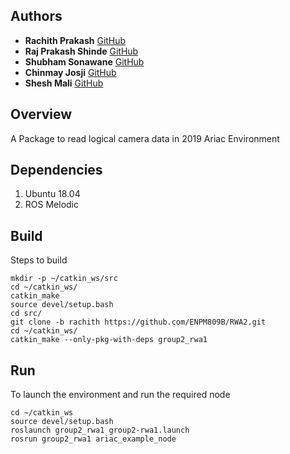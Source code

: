 ## Authors

* **Rachith Prakash** [GitHub](https://github.com/RachithP)
* **Raj Prakash Shinde** [GitHub](https://github.com/RajPShinde)
* **Shubham Sonawane** [GitHub](https://github.com/shubham1925)
* **Chinmay Josji** [GitHub](https://github.com/Chinj17)
* **Shesh Mali** [GitHub]()

## Overview
A Package to read logical camera data in 2019 Ariac Environment

## Dependencies
1. Ubuntu 18.04
2. ROS Melodic

## Build
Steps to build
```
mkdir -p ~/catkin_ws/src
cd ~/catkin_ws/
catkin_make
source devel/setup.bash
cd src/
git clone -b rachith https://github.com/ENPM809B/RWA2.git
cd ~/catkin_ws/
catkin_make --only-pkg-with-deps group2_rwa1
```
## Run
To launch the environment and run the required node
```
cd ~/catkin_ws
source devel/setup.bash
roslaunch group2_rwa1 group2-rwa1.launch
rosrun group2_rwa1 ariac_example_node
```

